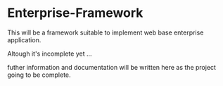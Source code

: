 # Enterprise-Framework
This will be a framework suitable to implement web base enterprise application.

Altough it's incomplete yet ...



futher information and documentation will be written here as the project going to be complete.
